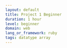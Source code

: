 ```yaml
---
layout: default
title: Project 1 Beginner
duration: 1 hour
level: beginner
domain: web
lang_or_framework: ruby
tags: datatype array
---
```

